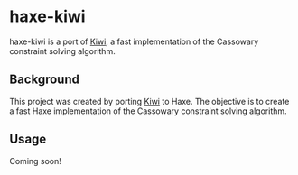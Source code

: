 # haxe-kiwi

haxe-kiwi is a port of [Kiwi](https://github.com/nucleic/kiwi), a fast implementation of the Cassowary constraint solving algorithm.

## Background

This project was created by porting [Kiwi](https://github.com/nucleic/kiwi) to Haxe. The objective is to create a fast Haxe implementation of the Cassowary constraint solving algorithm.
	
## Usage

Coming soon!